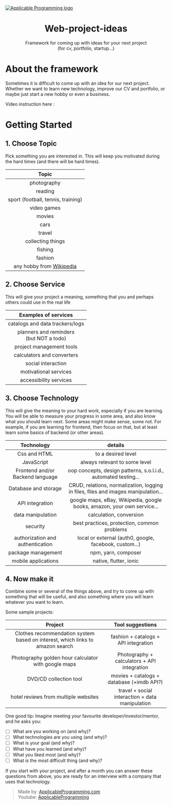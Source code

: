 [![Applicable Programming logo](https://s3.amazonaws.com/contents.newzenler.com/3161/library/60e0d31eb3efa_1625346846_applicable-programming-logo-blue-github-title.png "Applicable Programming logo")](https:applicableprogramming.com "Applicable Programming")

<h1 align="center">Web-project-ideas</h1>

<p align="center">Framework for coming up with ideas for your next project
<br /> (for cv, portfolio, startup...)</p>


# About the framework

Sometimes it is difficult to come up with an idea for our next project. Whether we want to learn new technology, improve our CV and portfolio, or maybe just start a new hobby or even a business. 

Video instruction here :


 


# Getting Started

## 1. Choose Topic
Pick something you are interested in. This will keep you motivated during the hard times (and there will be hard times). 

| Topic |
|:---:|
| photography |
| reading |
| sport (football, tennis, training) |
| video games |
| movies |
| cars |
| travel |
| collecting things |
| fishing |
| fashion |
| any hobby from [Wikipedia](https://en.wikipedia.org/wiki/List_of_hobbies)|

## 2. Choose Service
This will give your project a meaning, something that you and perhaps others could use in the real life

|Examples of services|
|:---:|
| catalogs and data trackers/logs |
| planners and reminders <br /> (but NOT a todo) |
| project management tools |
| calculators and converters |
| social interaction |
| motivational services |
| accessibility services |


## 3. Choose Technology
This will give the meaning to your hard work, especially if you are learning. You will be able to measure your progress in some area, and also know what you should learn next. Some areas might make sense, some not. For example, if you are learning for frontend, then focus on that, but at least learn some basics of backend (or other areas).  

|Technology| details |
|:---:| :---:|
| Css and HTML | to a desired level |
| JavaScript | always relevant to some level |
| Frontend and/or Backend language | oop concepts, design patterns, s.o.l.i.d.,  automated testing... |
| Database and storage | CRUD, relations, normalization, logging in files, files and images manipulation...|
| API integration | google maps, eBay, Wikipedia, google books, amazon, your own service...|
| data manipulation | calculation, conversion |
| security | best practices, protection, common problems |
| authorization and authentication | local or external (auth0, google, facebook, custom...)
|package management|npm, yarn, composer|
|mobile applications|native, flutter, ionic|

## 4. Now make it
Combine some or several of the things above, and try to come up with something that will be useful, and also something where you will learn whatever you want to learn.

Some sample projects:

|Project|Tool suggestions|
|:---:| :---:|
| Clothes recommendation system based on interest, which links to amazon search| fashion + catalogs + API integration |
|Photography golden hour calculator with google maps | Photography + calculators + API integration|
|DVD/CD collection tool|movies + catalogs + database (+imdb API?)|
|hotel reviews from multiple websites |travel + social interaction + data manipulation|

One good tip: Imagine meeting your favourite developer/investor/mentor, and he asks you:
- [ ] What are you working on (and why)?
- [ ] What technologies are you using (and why)?
- [ ] What is your goal (and why)?
- [ ] What have you learned (and why)?
- [ ] What you liked most (and why)?
- [ ] What is the most difficult thing (and why)?

If you start with your project, and after a month you can answer these questions from above, you are ready for an interview with a company that uses that technology. 


> Made by: [ApplicableProgramming.com](https://applicableprogramming.com) <br /> 
> Youtube: [ApplicableProgramming](https://www.youtube.com/c/ApplicableProgramming/)
